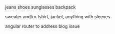 jeans
shoes
sunglasses
backpack

sweater and/or tshirt, jacket, anything with sleeves

angular router to address blog issue
